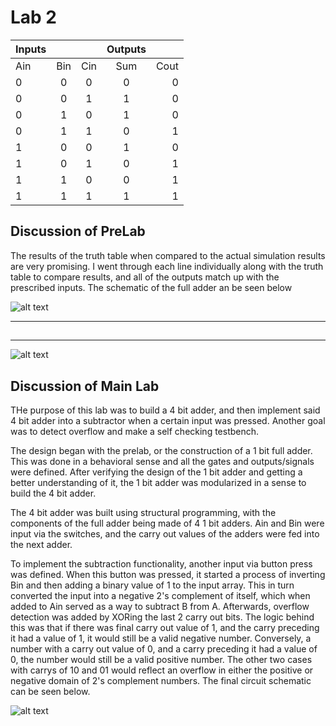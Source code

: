 Lab 2
=====

| Inputs  |  | | Outputs| |
| ------------- |:-------------:| :-----:| :-----:| -----:|
| Ain          |Bin       |Cin       |Sum       |Cout       |
| 0          |0       |0       |0       |0       |
| 0          |0       |1       |1       |0       |
| 0          |1       |0       |1       |0       |
| 0          |1       |1       |0       |1       |
| 1          |0       |0       |1       |0       |
| 1          |0       |1       |0       |1       |
| 1          |1       |0       |0       |1       |
| 1          |1       |1       |1       |1       |

## Discussion of PreLab
The results of the truth table when compared to the actual simulation results are very promising. I went through each line individually along with the truth table to compare results, and all of the outputs match up with the prescribed inputs. The schematic of the full adder an be seen below

![alt text](http://i62.tinypic.com/bi72m9.jpg)

-----------------------------------------------------------------------------------------
##  
-----------------------------------------------------------------------------------------

![alt text](http://i61.tinypic.com/fvfm7q.png)


## Discussion of Main Lab

THe purpose of this lab was to build a 4 bit adder, and then implement said 4 bit adder into a subtractor when a certain input was pressed. Another goal was to detect overflow and make a self checking testbench.

The design began with the prelab, or the construction of a 1 bit full adder. This was done in a behavioral sense and all the gates and outputs/signals were defined. After verifying the design of the 1 bit adder and getting a better understanding of it, the 1 bit adder was modularized in a sense to build the 4 bit adder.

The 4 bit adder was built using structural programming, with the components of the full adder being made of 4 1 bit adders. Ain and Bin were input via the switches, and the carry out values of the adders were fed into the next adder.

To implement the subtraction functionality, another input via button press was defined. When this button was pressed, it started a process of inverting Bin and then adding a binary value of 1 to the input array. This in turn converted the input into a negative 2's complement of itself, which when added to Ain served as a way to subtract B from A. Afterwards, overflow detection was added by XORing the last 2 carry out bits. The logic behind this was that if there was final carry out value of 1, and the carry preceding it had a value of 1, it would still be a valid negative number. Conversely, a number with a carry out value of 0, and a carry preceding it had a value of 0, the number would still be a valid positive number. The other two cases with carrys of 10 and 01 would reflect an overflow in either the positive or negative domain of 2's complement numbers. The final circuit schematic can be seen below.

![alt text](http://i62.tinypic.com/20u90mf.png)
